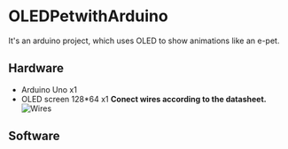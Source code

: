 # OLEDPetwithArduino
It's an arduino project, which uses OLED to show animations like an e-pet.
## Hardware
- Arduino Uno x1
- OLED screen 128*64 x1
  **Conect wires according to the datasheet.**
  ![Wires]("C:\Users\X\Desktop\生产力工具\ArduinoLearningProject\other\Eyes\Wires.jpg")
## Software
